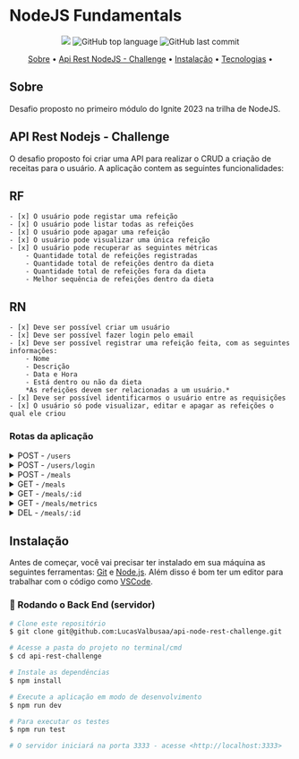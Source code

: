 # NodeJS Fundamentals

<p align="center">
  <img src="https://img.shields.io/static/v1?label=challenge&message=api-node-rest-challenge&color=blueviolet&style=for-the-badge"/>
  <img alt="GitHub top language" src="https://img.shields.io/github/languages/top/LucasValbusaa/api-node-rest-challenge?color=blueviolet&logo=JavaScript&logoColor=white&style=for-the-badge">
  <img alt="GitHub last commit" src="https://img.shields.io/github/last-commit/LucasValbusaa/api-node-rest-challenge?color=blueviolet&style=for-the-badge">
</p>

<p align="center">
  <a href="#sobre">Sobre</a> •
  <a href="#api-rest-nodejs---challenge">Api Rest NodeJS - Challenge</a> •
  <a href="#instalação">Instalação</a> •
  <a href="#tecnologias">Tecnologias</a> •
</p>

## Sobre

Desafio proposto no primeiro módulo do Ignite 2023 na trilha de NodeJS.

## API Rest Nodejs - Challenge
O desafio proposto foi criar uma API para realizar o CRUD a criação de receitas para o usuário. A aplicação contem as seguintes funcionalidades:

## RF
    - [x] O usuário pode registar uma refeição
    - [x] O usuário pode listar todas as refeições
    - [x] O usuário pode apagar uma refeição
    - [x] O usuário pode visualizar uma única refeição
    - [x] O usuário pode recuperar as seguintes métricas
        - Quantidade total de refeições registradas
        - Quantidade total de refeições dentro da dieta
        - Quantidade total de refeições fora da dieta
        - Melhor sequência de refeições dentro da dieta  
 
## RN
    - [x] Deve ser possível criar um usuário
    - [x] Deve ser possível fazer login pelo email
    - [x] Deve ser possível registrar uma refeição feita, com as seguintes informações:
        - Nome
        - Descrição
        - Data e Hora
        - Está dentro ou não da dieta
        *As refeições devem ser relacionadas a um usuário.*
    - [x] Deve ser possível identificarmos o usuário entre as requisições
    - [x] O usuário só pode visualizar, editar e apagar as refeições o qual ele criou

### Rotas da aplicação

<details>
  <summary>POST - <code>/users</code></summary>
  <br>
    Cria um usuário utilizando os campos <code>email</code>
</details>

<details>
  <summary>POST - <code>/users/login</code></summary>
  <br>
    Faz um login com um usuário através do email
</details>

<details>
  <summary>POST - <code>/meals</code></summary>
  <br>
    Cria um receita utilizando os campos <code>name</code> e <code>is_on_the_diet</code>
</details>

<details>
  <summary>GET - <code>/meals</code></summary>
  <br>
    Lista todas as receitas do usuário logado
</details>

<details>
  <summary>GET - <code>/meals/:id</code></summary>
  <br>
    Lista uma receita especifica do usuário, passando o id da receita
</details>

<details>
  <summary>GET - <code>/meals/metrics</code></summary>
  <br>
    Informa as métricas relacionado a receitas
</details>

<details>
  <summary>DEL - <code>/meals/:id</code></summary>
  <br>
    Exclui uma receita passando id
</details>

## Instalação

Antes de começar, você vai precisar ter instalado em sua máquina as seguintes ferramentas:
[Git](https://git-scm.com) e [Node.js](https://nodejs.org/en/). Além disso é bom ter um editor para trabalhar com o código como [VSCode](https://code.visualstudio.com/).

### 🎲 Rodando o Back End (servidor)

```bash
# Clone este repositório
$ git clone git@github.com:LucasValbusaa/api-node-rest-challenge.git

# Acesse a pasta do projeto no terminal/cmd
$ cd api-rest-challenge

# Instale as dependências
$ npm install

# Execute a aplicação em modo de desenvolvimento
$ npm run dev

# Para executar os testes
$ npm run test

# O servidor iniciará na porta 3333 - acesse <http://localhost:3333>
```


